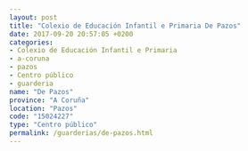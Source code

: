 ```yaml
---
layout: post
title: "Colexio de Educación Infantil e Primaria De Pazos"
date: 2017-09-20 20:57:05 +0200
categories:
- Colexio de Educación Infantil e Primaria
- a-coruna
- pazos
- Centro público
- guarderia
name: "De Pazos"
province: "A Coruña"
location: "Pazos"
code: "15024227"
type: "Centro público"
permalink: /guarderias/de-pazos.html
---
```

